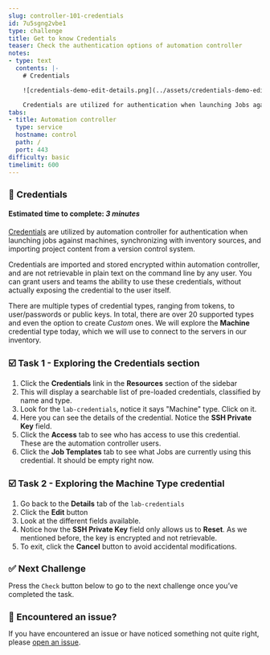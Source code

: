 ```yaml
---
slug: controller-101-credentials
id: 7u5sgng2vbe1
type: challenge
title: Get to know Credentials
teaser: Check the authentication options of automation controller
notes:
- type: text
  contents: |-
    # Credentials

    ![credentials-demo-edit-details.png](../assets/credentials-demo-edit-details.png)

    Credentials are utilized for authentication when launching Jobs against machines, synchronizing with inventory sources, and importing project content from a version control system.
tabs:
- title: Automation controller
  type: service
  hostname: control
  path: /
  port: 443
difficulty: basic
timelimit: 600
---
```

🔐 Credentials
===
#### Estimated time to complete: *3 minutes*<p>

[Credentials](https://docs.ansible.com/automation-controller/latest/html/userguide/credentials.html) are utilized by automation controller for authentication when launching jobs against machines, synchronizing with inventory sources, and importing project content from a version control system.

Credentials are imported and stored encrypted within automation controller, and are not retrievable in plain text on the command line by any user.  You can grant users and teams the ability to use these credentials, without actually exposing the credential to the user itself.

There are multiple types of credential types, ranging from tokens, to user/passwords or public keys. In total, there are over 20 supported types and even the option to create *Custom* ones. We will explore the **Machine** credential type today, which we will use to connect to the servers in our inventory.


☑️ Task 1 - Exploring the Credentials section
===

1. Click the **Credentials** link in the **Resources** section of the sidebar
2. This will display a searchable list of pre-loaded credentials, classified by name and type.
3. Look for the `lab-credentials`, notice it says "Machine" type. Click on it.
4. Here you can see the details of the credential. Notice the **SSH Private Key** field.
5. Click the **Access** tab to see who has access to use this credential. These are the automation controller users.
6. Click the **Job Templates** tab to see what Jobs are currently using this credential. It should be empty right now.

☑️ Task 2 - Exploring the Machine Type credential
===

1. Go back to the **Details** tab of the `lab-credentials`
2. Click the **Edit** button
3. Look at the different fields available.
4. Notice how the **SSH Private Key** field only allows us to **Reset**. As we mentioned before, the key is encrypted and not retrievable.
5. To exit, click the **Cancel** button to avoid accidental modifications.


✅ Next Challenge
===
Press the `Check` button below to go to the next challenge once you’ve completed the task.

🐛 Encountered an issue?
====

If you have encountered an issue or have noticed something not quite right, please [open an issue](https://github.com/ansible/instruqt/issues/new?labels=intro-to-controller&title=Issue+with+Intro+to+Controller+slug+ID:+controller-101-template&assignees=leogallego).

<style type="text/css" rel="stylesheet">
  .lightbox {
    display: none;
    position: fixed;
    justify-content: center;
    align-items: center;
    z-index: 999;
    top: 0;
    left: 0;
    right: 0;
    bottom: 0;
    padding: 1rem;
    background: rgba(0, 0, 0, 0.8);
    margin-left: auto;
    margin-right: auto;
    margin-top: auto;
    margin-bottom: auto;
  }
  .lightbox:target {
    display: flex;
  }
  .lightbox img {
    /* max-height: 100% */
    max-width: 60%;
    max-height: 60%;
  }
  img {
    display: block;
    margin-left: auto;
    margin-right: auto;
  }
  h1 {
    font-size: 18px;
  }
    h2 {
    font-size: 16px;
    font-weight: 600
  }
    h3 {
    font-size: 14px;
    font-weight: 600
  }
  p span {
    font-size: 14px;
  }
  ul li span {
    font-size: 14px
  }
</style>
